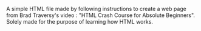 A simple HTML file made by following instructions to create a web page from Brad Traversy's video : "HTML Crash Course for Absolute Beginners".
Solely made for the purpose of learning how HTML works.
